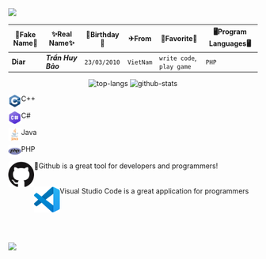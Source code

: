 <img src="https://user-images.githubusercontent.com/119537238/225458228-89a2fe63-d8e9-48d0-8f33-392ed1b7e1ff.png"/>

| 👤Fake Name👤 | ✨Real Name✨ | 💐Birthday💐 | ✈From | 🌼Favorite🌼 | 🖥Program Languages🖥 |
| --- | --- | --- | --- | --- | --- |
| **Diar** | ***Trần Huy Bảo*** | `23/03/2010` | `VietNam` | `write code`, `play game` | `PHP` |

<p align="center">
<img src="https://github-readme-stats.vercel.app/api/top-langs/?username=DiarDev&layout=compact&theme=dark" alt="top-langs"/>
<img src="https://github-readme-stats.vercel.app/api?username=DiarDev&theme=dark&show_icons=true" alt="github-stats"/>

<img align="left" alt="C++" width="26px" src="https://raw.githubusercontent.com/github/explore/80688e429a7d4ef2fca1e82350fe8e3517d3494d/topics/cpp/cpp.png" /><a>C++</a><br><br>
<img align="left" alt="C#" width="26px" src="https://raw.githubusercontent.com/github/explore/80688e429a7d4ef2fca1e82350fe8e3517d3494d/topics/csharp/csharp.png" /><a>C#</a><br><br>
<img align="left" alt="Java" width="26px" src="https://raw.githubusercontent.com/github/explore/80688e429a7d4ef2fca1e82350fe8e3517d3494d/topics/java/java.png" /><a>Java</a><br><br>
<img align="left" alt="PHP" width="26px" src="https://raw.githubusercontent.com/github/explore/80688e429a7d4ef2fca1e82350fe8e3517d3494d/topics/php/php.png" /><a>PHP</a><br><br>
<img align="left" alt="GitHub" width="52px" src="https://raw.githubusercontent.com/github/explore/78df643247d429f6cc873026c0622819ad797942/topics/github/github.png" /><a>🛑Github is a great tool for developers and programmers!</a><br><br><br>
<img align="left" alt="Visual Studio Code" width="52px" src="https://raw.githubusercontent.com/github/explore/80688e429a7d4ef2fca1e82350fe8e3517d3494d/topics/visual-studio-code/visual-studio-code.png" /><a>Visual Studio Code is a great application for programmers</a><br><br><br>

<br>
<br>
</p>
<img src="https://github-profile-trophy.vercel.app/?username=DiarDev"/>


<!--
**DiarDev/DiarDev** is a ✨ _special_ ✨ repository because its `README.md` (this file) appears on your GitHub profile.

Here are some ideas to get you started:

- 🔭 I’m currently working on ...
- 🌱 I’m currently learning ...
- 👯 I’m looking to collaborate on ...
- 🤔 I’m looking for help with ...
- 💬 Ask me about ...
- 📫 How to reach me: ...
- 😄 Pronouns: ...
- ⚡ Fun fact: ...
-->
